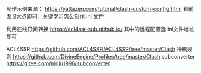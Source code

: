 制作示例来源：
https://yattazen.com/tutorial/clash-custom-config.html
看前面 2大点即可，关键学习怎么制作.ini 文件


利用在线订阅转换 
https://acl4ssr-sub.github.io/
其中的远程配置选 ini文件地址即可

ACL4SSR
https://github.com/ACL4SSR/ACL4SSR/tree/master/Clash
神机规则 
https://github.com/DivineEngine/Profiles/tree/master/Clash
subconverter
https://gitee.com/mrliu1996/subconverter
